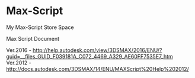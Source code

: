 # Max-Script

My Max-Script Store Space

Max Script Document

  Ver.2016 - http://help.autodesk.com/view/3DSMAX/2016/ENU/?guid=__files_GUID_F039181A_C072_4469_A329_AE60FF7535E7_htm
  Ver.2012 - http://docs.autodesk.com/3DSMAX/14/ENU/MAXScript%20Help%202012/

